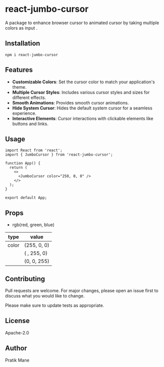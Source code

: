 # react-jumbo-cursor
A package to enhance browser cursor to animated cursor by taking multiple colors as input .


## Installation
```
npm i react-jumbo-cursor
```
## Features
- **Customizable Colors**: Set the cursor color to match your application's theme.
- **Multiple Cursor Styles**: Includes various cursor styles and sizes for different effects.
- **Smooth Animations**: Provides smooth cursor animations.
- **Hide System Cursor**: Hides the default system cursor for a seamless experience.
- **Interactive Elements**: Cursor interactions with clickable elements like buttons and links.
## Usage

```
import React from 'react';
import { JumboCursor } from 'react-jumbo-cursor';

function App() {
  return (
    <>
      <JumboCursor color="250, 0, 0" />
    </>
  );
}

export default App;

```
## Props

- rgb(red, green, blue)

|   type   |    value    |
| -------- | ------------|
|  color   | (255, 0, 0) |
|          | ( , 255, 0) |
|          | (0, 0, 255) |

## Contributing

Pull requests are welcome. For major changes, please open an issue first
to discuss what you would like to change.

Please make sure to update tests as appropriate.

## License
Apache-2.0

## Author 
Pratik Mane
